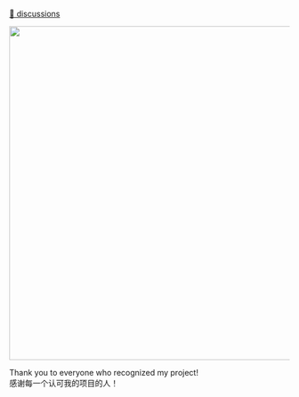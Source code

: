 [💬 discussions](https://github.com/bddjr/bddjr/discussions)

<img width="600" src="https://github.com/user-attachments/assets/b2261959-3049-436f-87a0-427717b7ef49" />

Thank you to everyone who recognized my project!  
感谢每一个认可我的项目的人！  
